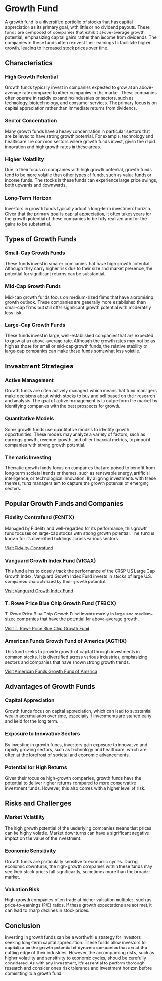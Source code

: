 # Growth Fund

A growth fund is a diversified portfolio of stocks that has capital appreciation as its primary goal, with little or no dividend payouts. These funds are composed of companies that exhibit above-average growth potential, emphasizing capital gains rather than income from dividends. The companies in these funds often reinvest their earnings to facilitate higher growth, leading to increased stock prices over time.

## Characteristics

### High Growth Potential
Growth funds typically invest in companies expected to grow at an above-average rate compared to other companies in the market. These companies often operate in rapidly expanding industries or sectors, such as technology, biotechnology, and consumer services. The primary focus is on capital appreciation rather than immediate returns from dividends. 

### Sector Concentration
Many growth funds have a heavy concentration in particular sectors that are believed to have strong growth potential. For example, technology and healthcare are common sectors where growth funds invest, given the rapid innovation and high growth rates in these areas.

### Higher Volatility
Due to their focus on companies with high growth potential, growth funds tend to be more volatile than other types of funds, such as value funds or income funds. The stocks in these funds can experience large price swings, both upwards and downwards.

### Long-Term Horizon
Investors in growth funds typically adopt a long-term investment horizon. Given that the primary goal is capital appreciation, it often takes years for the growth potential of these companies to be fully realized and for the gains to be substantial.

## Types of Growth Funds

### Small-Cap Growth Funds
These funds invest in smaller companies that have high growth potential. Although they carry higher risk due to their size and market presence, the potential for significant returns can be substantial.

### Mid-Cap Growth Funds
Mid-cap growth funds focus on medium-sized firms that have a promising growth outlook. These companies are generally more established than small-cap firms but still offer significant growth potential with moderately less risk.

### Large-Cap Growth Funds
These funds invest in large, well-established companies that are expected to grow at an above-average rate. Although the growth rates may not be as high as those for small or mid-cap growth funds, the relative stability of large-cap companies can make these funds somewhat less volatile.

## Investment Strategies

### Active Management
Growth funds are often actively managed, which means that fund managers make decisions about which stocks to buy and sell based on their research and analysis. The goal of active management is to outperform the market by identifying companies with the best prospects for growth.

### Quantitative Models
Some growth funds use quantitative models to identify growth opportunities. These models may analyze a variety of factors, such as earnings growth, revenue growth, and other financial metrics, to pinpoint companies with strong growth potential.

### Thematic Investing
Thematic growth funds focus on companies that are poised to benefit from long-term societal trends or themes, such as renewable energy, artificial intelligence, or technological innovation. By aligning investments with these themes, fund managers aim to capture the growth potential of emerging sectors.

## Popular Growth Funds and Companies

### Fidelity Contrafund (FCNTX)
Managed by Fidelity and well-regarded for its performance, this growth fund focuses on large-cap stocks with strong growth potential. The fund is known for its diversified holdings across various sectors.

[Visit Fidelity Contrafund](https://fundresearch.fidelity.com/mutual-funds/summary/316071109)

### Vanguard Growth Index Fund (VIGAX)
This fund aims to closely track the performance of the CRSP US Large Cap Growth Index. Vanguard Growth Index Fund invests in stocks of large U.S. companies characterized by their growth potential.

[Visit Vanguard Growth Index Fund](https://investor.vanguard.com/mutual-funds/profile/VIGAX)

### T. Rowe Price Blue Chip Growth Fund (TRBCX)
T. Rowe Price Blue Chip Growth Fund invests mainly in large and medium-sized companies that have the potential for above-average growth.

[Visit T. Rowe Price Blue Chip Growth Fund](https://www.troweprice.com/personal-investing/tools/fund-research/TRBCX)

### American Funds Growth Fund of America (AGTHX)
This fund seeks to provide growth of capital through investments in common stocks. It is diversified across various industries, emphasizing sectors and companies that have shown strong growth trends.

[Visit American Funds Growth Fund of America](https://www.capitalgroup.com/individual/investments/agthx)

## Advantages of Growth Funds

### Capital Appreciation
Growth funds focus on capital appreciation, which can lead to substantial wealth accumulation over time, especially if investments are started early and held for the long term.

### Exposure to Innovative Sectors
By investing in growth funds, investors gain exposure to innovative and rapidly growing sectors, such as technology and healthcare, which are often at the forefront of societal and economic advancements.

### Potential for High Returns
Given their focus on high-growth companies, growth funds have the potential to deliver higher returns compared to more conservative investment funds. However, this also comes with a higher level of risk.

## Risks and Challenges

### Market Volatility
The high growth potential of the underlying companies means that prices can be highly volatile. Market downturns can have a significant negative impact on the value of the investment.

### Economic Sensitivity
Growth funds are particularly sensitive to economic cycles. During economic downturns, the high-growth companies within these funds may see their stock prices fall significantly, sometimes more than the broader market.

### Valuation Risk
High-growth companies often trade at higher valuation multiples, such as price-to-earnings (P/E) ratios. If these growth expectations are not met, it can lead to sharp declines in stock prices.

## Conclusion

Investing in growth funds can be a worthwhile strategy for investors seeking long-term capital appreciation. These funds allow investors to capitalize on the growth potential of dynamic companies that are at the cutting edge of their industries. However, the accompanying risks, such as higher volatility and sensitivity to economic cycles, should be carefully considered. As with any investment, it’s essential to perform thorough research and consider one’s risk tolerance and investment horizon before committing to a growth fund.
